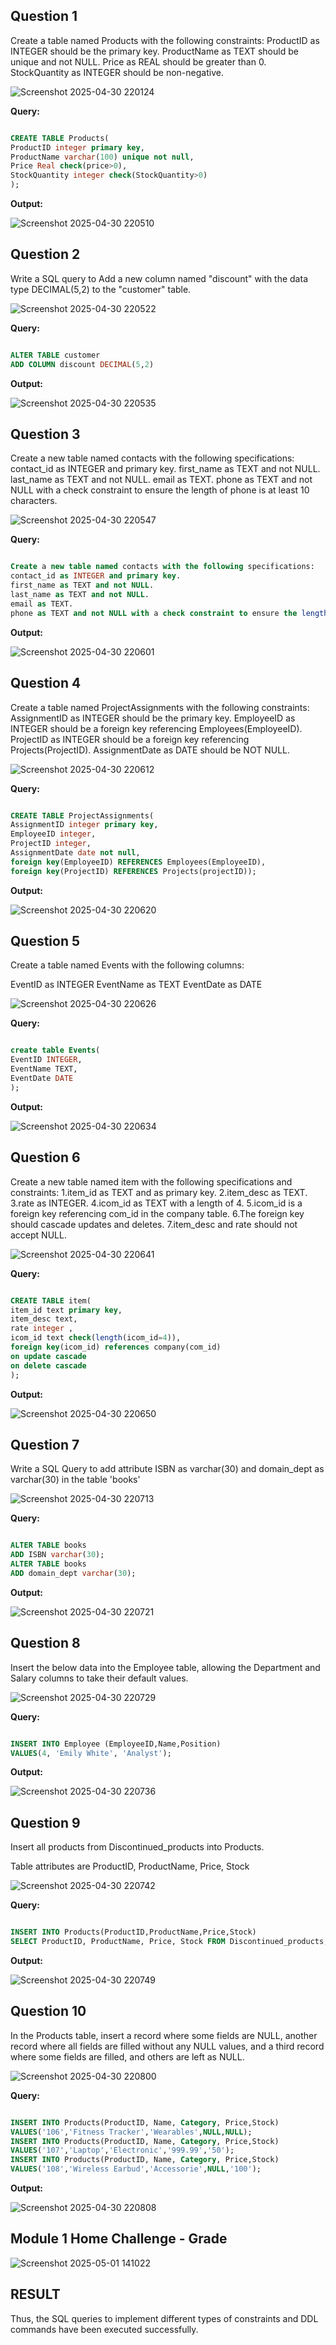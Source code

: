 **Question 1**
--
Create a table named Products with the following constraints:
ProductID as INTEGER should be the primary key.
ProductName as TEXT should be unique and not NULL.
Price as REAL should be greater than 0.
StockQuantity as INTEGER should be non-negative.

![Screenshot 2025-04-30 220124](https://github.com/user-attachments/assets/690a314c-8a58-4971-9513-6ba79f75978b)


**Query:**

```sql

CREATE TABLE Products(
ProductID integer primary key,
ProductName varchar(100) unique not null,
Price Real check(price>0),
StockQuantity integer check(StockQuantity>0)
);

```

**Output:**

![Screenshot 2025-04-30 220510](https://github.com/user-attachments/assets/55246a78-9c52-4ed7-a7b7-ec1addcbf07a)


**Question 2**
---
Write a SQL query to Add a new column named "discount" with the data type DECIMAL(5,2) to the "customer" table.

![Screenshot 2025-04-30 220522](https://github.com/user-attachments/assets/68479e39-c908-472b-aa8a-f0d7d801e508)


**Query:**

```sql

ALTER TABLE customer
ADD COLUMN discount DECIMAL(5,2)

```

**Output:**

![Screenshot 2025-04-30 220535](https://github.com/user-attachments/assets/bc416f42-3a2c-47fb-8de5-c21ce6895407)


**Question 3**
---
Create a new table named contacts with the following specifications:
contact_id as INTEGER and primary key.
first_name as TEXT and not NULL.
last_name as TEXT and not NULL.
email as TEXT.
phone as TEXT and not NULL with a check constraint to ensure the length of phone is at least 10 characters.

![Screenshot 2025-04-30 220547](https://github.com/user-attachments/assets/c0b8305e-734c-42b6-8d17-ab724e65f2db)


**Query:**

```sql

Create a new table named contacts with the following specifications:
contact_id as INTEGER and primary key.
first_name as TEXT and not NULL.
last_name as TEXT and not NULL.
email as TEXT.
phone as TEXT and not NULL with a check constraint to ensure the length of phone is at least 10 characters.

```

**Output:**

![Screenshot 2025-04-30 220601](https://github.com/user-attachments/assets/6540f06d-27f6-484a-a8b2-3ce46f098abd)


**Question 4**
---
Create a table named ProjectAssignments with the following constraints:
AssignmentID as INTEGER should be the primary key.
EmployeeID as INTEGER should be a foreign key referencing Employees(EmployeeID).
ProjectID as INTEGER should be a foreign key referencing Projects(ProjectID).
AssignmentDate as DATE should be NOT NULL.

![Screenshot 2025-04-30 220612](https://github.com/user-attachments/assets/c4b7db4b-c2f7-4f52-8f9e-b8fa3791e430)


**Query:**

```sql

CREATE TABLE ProjectAssignments(
AssignmentID integer primary key,
EmployeeID integer,
ProjectID integer,
AssignmentDate date not null,
foreign key(EmployeeID) REFERENCES Employees(EmployeeID),
foreign key(ProjectID) REFERENCES Projects(projectID));

```

**Output:**

![Screenshot 2025-04-30 220620](https://github.com/user-attachments/assets/85332812-a85b-4c27-bc01-53dbb8b51363)


**Question 5**
---
Create a table named Events with the following columns:

EventID as INTEGER
EventName as TEXT
EventDate as DATE

![Screenshot 2025-04-30 220626](https://github.com/user-attachments/assets/3c88bf66-a401-4afd-bd8d-df974e06bc75)

**Query:**

```sql

create table Events(
EventID INTEGER,
EventName TEXT,
EventDate DATE
);

```

**Output:**

![Screenshot 2025-04-30 220634](https://github.com/user-attachments/assets/2bf9f615-be51-4152-92fd-3f4dc647fc1d)


**Question 6**
---
Create a new table named item with the following specifications and constraints:
1.item_id as TEXT and as primary key.
2.item_desc as TEXT.
3.rate as INTEGER.
4.icom_id as TEXT with a length of 4.
5.icom_id is a foreign key referencing com_id in the company table.
6.The foreign key should cascade updates and deletes.
7.item_desc and rate should not accept NULL.

![Screenshot 2025-04-30 220641](https://github.com/user-attachments/assets/a9a89e50-ac9f-48f6-9ea9-0a2f802939e0)

**Query:**

```sql

CREATE TABLE item(
item_id text primary key,
item_desc text,
rate integer ,
icom_id text check(length(icom_id=4)),
foreign key(icom_id) references company(com_id)
on update cascade
on delete cascade
);

```

**Output:**

![Screenshot 2025-04-30 220650](https://github.com/user-attachments/assets/1ba266cc-41c6-41b7-ba3e-4b624cbc3c7a)


**Question 7**
---
Write a SQL Query  to add attribute ISBN as varchar(30) and domain_dept as varchar(30) in the table 'books'

![Screenshot 2025-04-30 220713](https://github.com/user-attachments/assets/beb382f2-49fa-49eb-b89a-8205c364fba0)

**Query:**

```sql

ALTER TABLE books
ADD ISBN varchar(30);
ALTER TABLE books
ADD domain_dept varchar(30);

```

**Output:**

![Screenshot 2025-04-30 220721](https://github.com/user-attachments/assets/00ad40f1-7cb6-4f28-b5a2-ae3b84c0d667)


**Question 8**
---
Insert the below data into the Employee table, allowing the Department and Salary columns to take their default values.

![Screenshot 2025-04-30 220729](https://github.com/user-attachments/assets/fc4edd58-178e-4613-991b-fe1635f99971)

**Query:**

```sql

INSERT INTO Employee (EmployeeID,Name,Position)
VALUES(4, 'Emily White', 'Analyst');

```

**Output:**

![Screenshot 2025-04-30 220736](https://github.com/user-attachments/assets/7c12ed3a-f7ba-494e-8fcb-46e9451fd42b)


**Question 9**
---
Insert all products from Discontinued_products into Products.

Table attributes are ProductID, ProductName, Price, Stock

![Screenshot 2025-04-30 220742](https://github.com/user-attachments/assets/b047fd01-a44f-4951-a231-44d6093863a7)

**Query:**

```sql

INSERT INTO Products(ProductID,ProductName,Price,Stock)
SELECT ProductID, ProductName, Price, Stock FROM Discontinued_products;

```

**Output:**

![Screenshot 2025-04-30 220749](https://github.com/user-attachments/assets/71d585fe-2b76-43d8-8e50-f1ae7ea0567c)

**Question 10**
---
In the Products table, insert a record where some fields are NULL, another record where all fields are filled without any NULL values, and a third record where some fields are filled, and others are left as NULL.

![Screenshot 2025-04-30 220800](https://github.com/user-attachments/assets/21849162-5472-484a-9d75-1a974393f0bd)

**Query:**

```sql

INSERT INTO Products(ProductID, Name, Category, Price,Stock)
VALUES('106','Fitness Tracker','Wearables',NULL,NULL);
INSERT INTO Products(ProductID, Name, Category, Price,Stock)
VALUES('107','Laptop','Electronic','999.99','50');
INSERT INTO Products(ProductID, Name, Category, Price,Stock)
VALUES('108','Wireless Earbud','Accessorie',NULL,'100');

```

**Output:**

![Screenshot 2025-04-30 220808](https://github.com/user-attachments/assets/1353d9e8-f088-46dc-b2fb-507e20177f1a)

## Module 1 Home Challenge - Grade

![Screenshot 2025-05-01 141022](https://github.com/user-attachments/assets/2cdfa81a-3ba0-4d1a-afdf-9e018931f62c)


## RESULT
Thus, the SQL queries to implement different types of constraints and DDL commands have been executed successfully.


